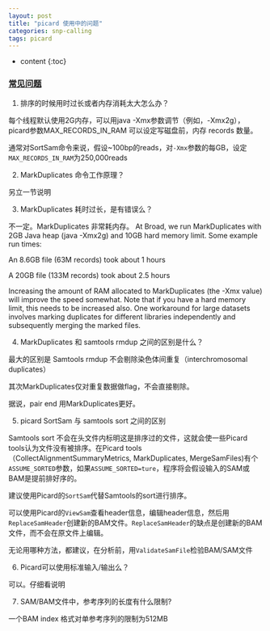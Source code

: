 ```yaml
---
layout: post
title: "picard 使用中的问题"
categories: snp-calling
tags: picard
---
```


* content
{:toc}


### [常见问题](http://broadinstitute.github.io/picard/faq.html)
1. 排序的时候用时过长或者内存消耗太大怎么办？

  每个线程默认使用2G内存，可以用java -Xmx参数调节（例如，-Xmx2g），picard参数MAX_RECORDS_IN_RAM 可以设定写磁盘前，内存 records 数量。

  通常对SortSam命令来说，假设~100bp的reads，对`-Xmx`参数的每GB，设定`MAX_RECORDS_IN_RAM`为250,000reads

2. MarkDuplicates 命令工作原理？

  另立一节说明

3. MarkDuplicates 耗时过长，是有错误么？

  不一定。MarkDuplicates 非常耗内存。
  At Broad, we run MarkDuplicates with 2GB Java heap (java -Xmx2g) and 10GB hard memory limit. Some example run times:

  An 8.6GB file (63M records) took about 1 hours

  A 20GB file (133M records) took about 2.5 hours

  Increasing the amount of RAM allocated to MarkDuplicates (the -Xmx value) will improve the speed somewhat. Note that if you have a hard memory limit, this needs to be increased also. One workaround for large datasets involves marking duplicates for different libraries independently and subsequently merging the marked files.

4. MarkDuplicates 和 samtools rmdup 之间的区别是什么？

  最大的区别是 Samtools rmdup 不会剔除染色体间重复（interchromosomal duplicates）
  
  其次MarkDuplicates仅对重复数据做flag，不会直接剔除。

  据说，pair end 用MarkDuplicates更好。

5. picard SortSam 与 samtools sort 之间的区别

  Samtools sort 不会在头文件内标明这是排序过的文件，这就会使一些Picard tools认为文件没有被排序。在Picard tools（CollectAlignmentSummaryMetrics, MarkDuplicates, MergeSamFiles)有个`ASSUME_SORTED`参数，如果`ASSUME_SORTED=ture`，程序将会假设输入的SAM或BAM是提前排好序的。

  建议使用Picard的`SortSam`代替Samtools的sort进行排序。

  可以使用Picard的`ViewSam`查看header信息，编辑header信息，然后用`ReplaceSamHeader`创建新的BAM文件。`ReplaceSamHeader`的缺点是创建新的BAM文件，而不会在原文件上编辑。

  无论用哪种方法，都建议，在分析前，用`ValidateSamFile`检验BAM/SAM文件

6. Picard可以使用标准输入/输出么？

  可以。仔细看说明

7. SAM/BAM文件中，参考序列的长度有什么限制?
  
  一个BAM index 格式对单参考序列的限制为512MB

### 
